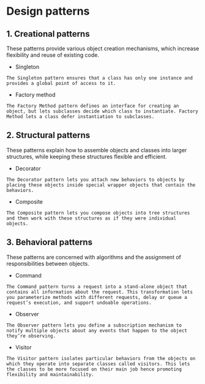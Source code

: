 # Design patterns
## 1. Creational patterns
These patterns provide various object creation mechanisms, which increase flexibility and reuse of existing code.

+ Singleton
```
The Singleton pattern ensures that a class has only one instance and provides a global point of access to it.
```
+ Factory method
```
The Factory Method pattern defines an interface for creating an object, but lets subclasses decide which class to instantiate. Factory Method lets a class defer instantiation to subclasses.
```


## 2. Structural patterns
These patterns explain how to assemble objects and classes into larger structures, while keeping these structures flexible and efficient.

+ Decorator
```
The Decorator pattern lets you attach new behaviors to objects by placing these objects inside special wrapper objects that contain the behaviors.
```
+ Composite
```
The Composite pattern lets you compose objects into tree structures and then work with these structures as if they were individual objects.
```

## 3. Behavioral patterns
These patterns are concerned with algorithms and the assignment of responsibilities between objects.

+ Command
```
The Command pattern turns a request into a stand-alone object that contains all information about the request. This transformation lets you parameterize methods with different requests, delay or queue a request’s execution, and support undoable operations.
```
+ Observer
```
The Observer pattern lets you define a subscription mechanism to notify multiple objects about any events that happen to the object they’re observing.
```

+ Visitor
```
The Visitor pattern isolates particular behaviors from the objects on which they operate into separate classes called visitors. This lets the classes to be more focused on their main job hence promoting flexibility and maintainability.
```


